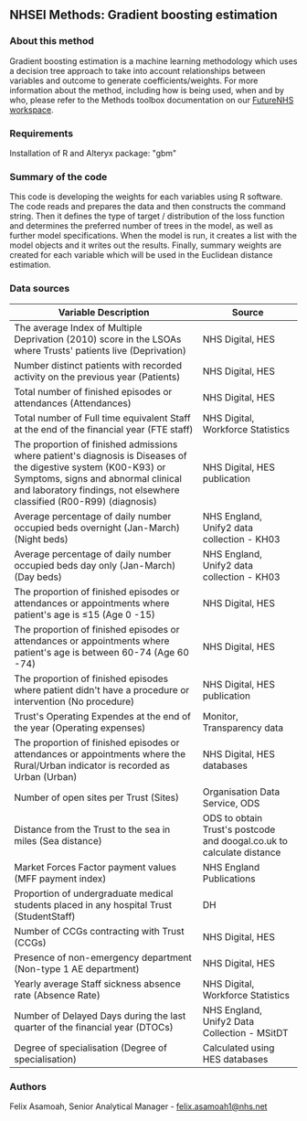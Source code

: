 ## NHSEI Methods: Gradient boosting estimation


### About this method

Gradient boosting estimation is a machine learning methodology which uses a decision tree approach to take into account relationships between variables and outcome to generate coefficients/weights.
For more information about the method, including how is being used, when and by who, please refer to the Methods toolbox documentation on our [FutureNHS workspace](https://future.nhs.uk/DataMeth/grouphome).


### Requirements

Installation of R and Alteryx package: "gbm"


### Summary of the code

This code is developing the weights for each variables using R software. The code reads and prepares the data and then constructs the command string. Then it defines the type of target / distribution of the loss function and determines the preferred number of trees in the model, as well as further model specifications. 
When the model is run, it creates a list with the model objects and it writes out the results. Finally, summary weights are created for each variable which will be used in the Euclidean distance estimation.


### Data sources

|Variable Description | Source |
|--|--|
|The average Index of Multiple Deprivation (2010) score in the LSOAs where Trusts' patients live (Deprivation)|NHS Digital, HES|
|Number distinct patients with recorded activity on the previous year	(Patients)|NHS Digital, HES|
|Total number of finished episodes or attendances	(Attendances)|NHS Digital, HES|
|Total number of Full time equivalent Staff at the end of the financial year	(FTE staff)|NHS Digital, Workforce Statistics|
|The proportion of finished admissions where patient's diagnosis is Diseases of the digestive system (K00-K93) or Symptoms, signs and abnormal clinical and laboratory findings, not elsewhere classified (R00-R99)	(diagnosis)|NHS Digital, HES publication|
|Average percentage of daily number occupied beds overnight (Jan-March)	(Night beds)|NHS England, Unify2 data collection - KH03|
|Average percentage of daily number occupied beds day only (Jan-March) (Day beds)|NHS England, Unify2 data collection - KH03|
|The proportion of finished episodes or attendances or appointments where patient's age is ≤15	(Age 0 -15)|NHS Digital, HES|
|The proportion of finished episodes or attendances or appointments where patient's age is between 60-74	(Age 60 -74)|NHS Digital, HES|
|The proportion of finished episodes where patient didn't have a procedure or intervention	(No procedure)|NHS Digital, HES publication|
|Trust's Operating Expendes at the end of the year	(Operating expenses)|Monitor, Transparency data|
|The proportion of finished episodes or attendances or appointments where the Rural/Urban indicator is recorded as Urban	(Urban)|NHS Digital, HES databases|
|Number of open sites per Trust	(Sites)|Organisation Data Service, ODS|
|Distance from the Trust to the sea in miles	(Sea distance)|ODS to obtain Trust's postcode and doogal.co.uk to calculate distance|
|Market Forces Factor payment values	(MFF payment index)|NHS England Publications|
|Proportion of undergraduate medical students placed in any hospital Trust	(StudentStaff)|DH|
|Number of CCGs contracting with Trust	(CCGs)|NHS Digital, HES|
|Presence of non-emergency department	(Non-type 1 AE department)|NHS Digital, HES|
|Yearly average Staff sickness absence rate	(Absence Rate)|NHS Digital, Workforce Statistics|
|Number of Delayed Days during the last quarter of the financial year	(DTOCs)|NHS England, Unify2 Data Collection - MSitDT|
|Degree of specialisation (Degree of specialisation)|Calculated using HES databases|


### Authors

Felix Asamoah, Senior Analytical Manager - felix.asamoah1@nhs.net 

